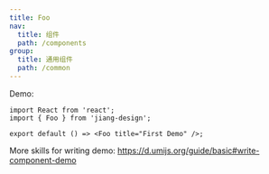 ```yaml
---
title: Foo
nav:
  title: 组件
  path: /components
group:
  title: 通用组件
  path: /common
---
```


Demo:

```tsx
import React from 'react';
import { Foo } from 'jiang-design';

export default () => <Foo title="First Demo" />;
```

More skills for writing demo: https://d.umijs.org/guide/basic#write-component-demo

